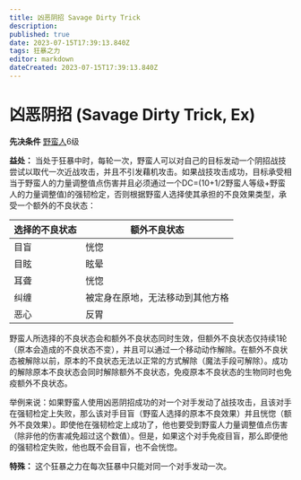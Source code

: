 ```yaml
---
title: 凶恶阴招 Savage Dirty Trick
description: 
published: true
date: 2023-07-15T17:39:13.840Z
tags: 狂暴之力
editor: markdown
dateCreated: 2023-07-15T17:39:13.840Z
---
```


# 凶恶阴招 (Savage Dirty Trick, Ex)

**先决条件** [野蛮人](/野蛮人)6级

**益处：** 当处于狂暴中时，每轮一次，野蛮人可以对自己的目标发动一个阴招战技尝试以取代一次近战攻击，并且不引发藉机攻击。如果战技攻击成功，目标承受相当于野蛮人的力量调整值点伤害并且必须通过一个DC=(10+1/2野蛮人等级+野蛮人的力量调整值)的强韧检定，否则根据野蛮人选择使其承担的不良效果类型，承受一个额外的不良状态：

|选择的不良状态|额外不良状态|
|---|---|
|目盲|恍惚|
|目眩|眩晕|
|耳聋|恍惚|
|纠缠|被定身在原地，无法移动到其他方格|
|恶心|反胃|

野蛮人所选择的不良状态会和额外不良状态同时生效，但额外不良状态仅持续1轮（原本会造成的不良状态不变），并且可以通过一个移动动作解除。在额外不良状态被解除以前，原本的不良状态无法以正常的方式解除（魔法手段可解除）。成功的解除原本不良状态会同时解除额外不良状态，免疫原本不良状态的生物同时也免疫额外不良状态。

举例来说：如果野蛮人使用凶恶阴招成功的对一个对手发动了战技攻击，且该对手在强韧检定上失败，那么该对手目盲（野蛮人选择的原本不良效果）并且恍惚（额外不良效果）。即使他在强韧检定上成功了，他也要受到野蛮人力量调整值点伤害（除非他的伤害减免超过这个数值）。但是，如果这个对手免疫目盲，那么即便他的强韧检定失败，他也既不会目盲，也不会恍惚。

**特殊：** 这个狂暴之力在每次狂暴中只能对同一个对手发动一次。
 

